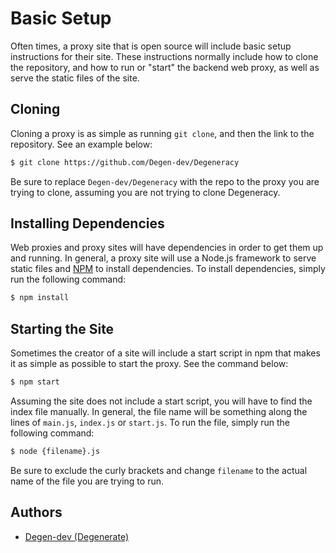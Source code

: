 # Basic Setup
Often times, a proxy site that is open source will include basic setup instructions for their site. These instructions normally include how to clone the repository, and how to run or "start" the backend web proxy, as well as serve the static files of the site.

## Cloning
Cloning a proxy is as simple as running `git clone`, and then the link to the repository. See an example below:
```sh
$ git clone https://github.com/Degen-dev/Degeneracy
```

Be sure to replace `Degen-dev/Degeneracy` with the repo to the proxy you are trying to clone, assuming you are not trying to clone Degeneracy.

## Installing Dependencies
Web proxies and proxy sites will have dependencies in order to get them up and running. In general, a proxy site will use a Node.js framework to serve static files and [NPM](https://www.npmjs.com) to install dependencies. To install dependencies, simply run the following command:
```sh
$ npm install
```

## Starting the Site
Sometimes the creator of a site will include a start script in npm that makes it as simple as possible to start the proxy. See the command below:
```sh
$ npm start
```

Assuming the site does not include a start script, you will have to find the index file manually. In general, the file name will be something along the lines of `main.js`, `index.js` or `start.js`. To run the file, simply run the following command:
```sh
$ node {filename}.js
```

Be sure to exclude the curly brackets and change `filename` to the actual name of the file you are trying to run.

## Authors
- [Degen-dev (Degenerate)](https://github.com/Degen-dev)